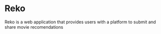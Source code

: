 # Reko
Reko is a web application that provides users with a platform to submit and share movie recomendations

